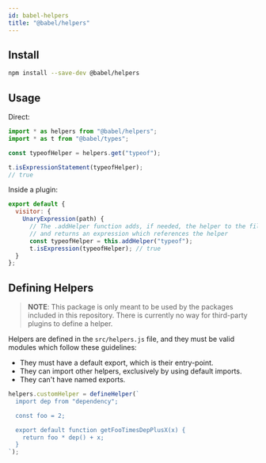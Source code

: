 ```yaml
---
id: babel-helpers
title: "@babel/helpers"
---
```


## Install

```sh
npm install --save-dev @babel/helpers
```

## Usage

Direct:

```js
import * as helpers from "@babel/helpers";
import * as t from "@babel/types";

const typeofHelper = helpers.get("typeof");

t.isExpressionStatement(typeofHelper);
// true
```

Inside a plugin:

```js
export default {
  visitor: {
    UnaryExpression(path) {
      // The .addHelper function adds, if needed, the helper to the file
      // and returns an expression which references the helper
      const typeofHelper = this.addHelper("typeof");
      t.isExpression(typeofHelper); // true
  }
};
```

## Defining Helpers

> **NOTE**: This package is only meant to be used by the packages included in this repository. There is currently no way for third-party plugins to define a helper.

Helpers are defined in the `src/helpers.js` file, and they must be valid modules which follow these guidelines:

- They must have a default export, which is their entry-point.
- They can import other helpers, exclusively by using default imports.
- They can't have named exports.

```js
helpers.customHelper = defineHelper(`
  import dep from "dependency";

  const foo = 2;

  export default function getFooTimesDepPlusX(x) {
    return foo * dep() + x;
  }
`);
```
